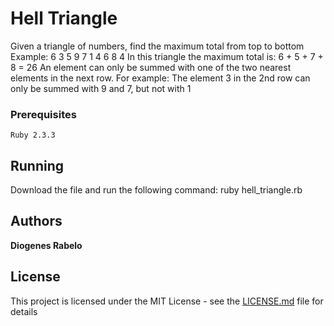 # Hell Triangle

Given a triangle of numbers, find the maximum total from top to bottom
Example:
	6
   3 5
  9 7 1
 4 6 8 4
In this triangle the maximum total is: 6 + 5 + 7 + 8 = 26
An element can only be summed with one of the two nearest elements in the next row.
For example: The element 3 in the 2nd row can only be summed with 9 and 7, but not with 1


### Prerequisites


```
Ruby 2.3.3
```


## Running

Download the file and run the following command:
ruby hell_triangle.rb


## Authors

 **Diogenes Rabelo** 


## License

This project is licensed under the MIT License - see the [LICENSE.md](LICENSE.md) file for details

